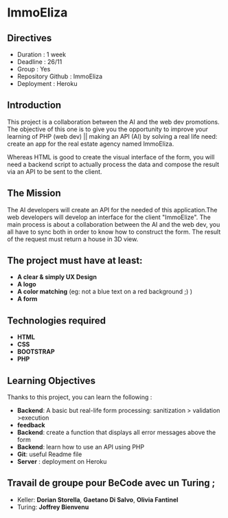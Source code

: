 # ImmoEliza

## Directives

- Duration : 1 week
- Deadline : 26/11
- Group : Yes
- Repository Github : ImmoEliza
- Deployment : Heroku

## Introduction

This project is a collaboration between the AI and the web dev promotions. The objective of this one is to give you the opportunity to improve your learning of PHP (web dev) || making an API (AI) by solving a real life need: create an app for the real estate agency named ImmoEliza.

Whereas HTML is good to create the visual interface of the form, you will need a backend script to actually process the data and compose the result via an API to be sent to the client.

## The Mission

The AI developers will create an API for the needed of this application.The web developers will develop an interface for the client "ImmoElize". The main process is about a collaboration between the AI and the web dev, you all have to sync both in order to know how to construct the form. The result of the request must return a house in 3D view.

## The project must have at least:

- **A clear & simply UX Design**
- **A logo**
- **A color matching** (eg: not a blue text on a red background ;) )
- **A form**
## Technologies required

- **HTML**
- **CSS**
- **BOOTSTRAP**
- **PHP**
## Learning Objectives

 Thanks to this project, you can learn the following :

- **Backend**: A basic but real-life form processing: sanitization > validation >execution   
- **feedback**
- **Backend**: create a function that displays all error messages above the form
- **Backend**: learn how to use an API using PHP
- **Git**: useful Readme file
- **Server** : deployment on Heroku
## Travail de groupe pour BeCode avec un Turing ;

- Keller:  **Dorian Storella**, **Gaetano Di Salvo**, **Olivia Fantinel**
- Turing:  **Joffrey Bienvenu**
